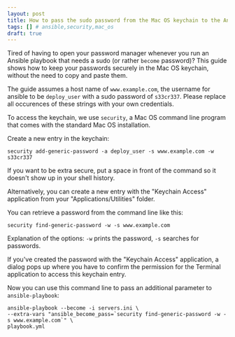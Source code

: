 ```yaml
---
layout: post
title: How to pass the sudo password from the Mac OS keychain to the Ansible command line
tags: [] # ansible,security,mac_os
draft: true
---
```

Tired of having to open your password manager whenever you run an Ansible playbook that needs a sudo (or rather `become` password)? This guide shows how to keep your passwords securely in the Mac OS keychain, without the need to copy and paste them.

The guide assumes a host name of `www.example.com`, the username for ansible to be `deploy_user` with a sudo password of `s33cr337`. Please replace all occurences of these strings with your own credentials.

To access the keychain, we use `security`, a Mac OS command line program that comes with the standard Mac OS installation.

Create a new entry in the keychain:

    security add-generic-password -a deploy_user -s www.example.com -w s33cr337

If you want to be extra secure, put a space in front of the command so it doesn't show up in your shell history.

Alternatively, you can create a new entry with the "Keychain Access" application from your "Applications/Utilities" folder.

You can retrieve a password from the command line like this:

    security find-generic-password -w -s www.example.com

Explanation of the options: `-w` prints the password, `-s` searches for passwords.

If you've created the password with the "Keychain Access" application, a dialog pops up where you have to confirm the permission for the Terminal application to access this keychain entry.

Now you can use this command line to pass an additional parameter to `ansible-playbook`:

    ansible-playbook --become -i servers.ini \
    --extra-vars "ansible_become_pass=`security find-generic-password -w -s www.example.com`" \
    playbook.yml
